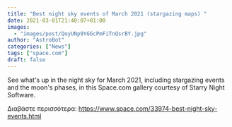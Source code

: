 ```yaml
---
title: "Best night sky events of March 2021 (stargazing maps) "
date: 2021-03-01T21:40:07+01:00
images:
  - "images/post/QoyUNp9YGGcPmFiTnQsrBY.jpg"
author: "AstroBot"
categories: ["News"]
tags: ["space.com"]
draft: false
---
```


See what's up in the night sky for March 2021, including stargazing events and the moon's phases, in this Space.com gallery courtesy of Starry Night Software. 

Διαβάστε περισσότερα: https://www.space.com/33974-best-night-sky-events.html
